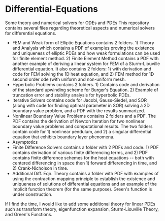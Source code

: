 # Differential-Equations
Some theory and numerical solvers for ODEs and PDEs
This repository contains several files regarding theoretical aspects and numerical solvers for differential equations. 
- FEM and Weak form of Elliptic Equations contains 2 folders. 1) Theory and Analysis which contains a PDF of examples proving the existence and uniqueness of elliptic PDEs and how weak formulations can be used for finite element method. 2) Finite Element Method contains a PDF with another example of deriving a linear system for FEM of a Sturm-Liouville differential equation. It also contains 2 folders: 1) with derivation and code for FEM solving the 1D heat equation, and 2) FEM method for 1D second order ode (with uniform and non-uniform mesh.
- Hyperbolic Problems contains 2 folders. 1) Contains code and derivation of the standard upwinding scheme for Burger's Equation. 2) Example of truncation error and stability analysis for hyperbolic PDEs. 
- Iterative Solvers contains code for Jacobi, Gauss-Siedel, and SOR (along with code for finding optimal parameter in SOR) solving a 2D boundary value problem, and a PDF with the results summarized.
- Nonlinear Boundary Value Problems contains 2 folders and a PDF. The PDF contains the derivation of Newton Iteration for two nonlinear boundary value problems and computational results. The two folders contain code for 1) nonlinear pendulum, and 2) a singular differential equation that exhibits boundary layer phenomena. 
- Asymptotics
- Finite Difference Solvers contains a folder with 2 PDFs and code. 1) PDF contains derivation of various finite differencing terms, and 2) PDF contains finite difference schemes for the heat equations -- both with centered differencing in space then 1) forward differencing in time, and 2) Crank-Nicholson in time.
- Additional Diff. Eqn. Theory contains a folder with PDF with examples of using the contraction mapping principle to establish the existence and uniqueness of solutions of differential equations and an example of the Implicit function theorem (for the same purpose). Green's function is under construction.

If I find the time, I would like to add some additional theory for linear PDEs such as transform theory, eigenfunction expansion, Sturm-Liouville Theory, and Green's Functions. 
